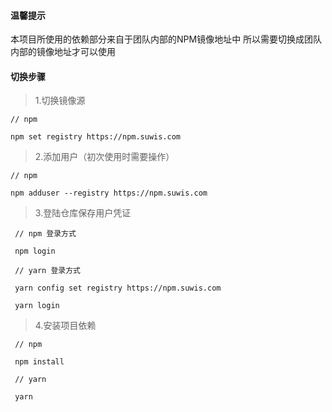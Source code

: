#### 温馨提示

本项目所使用的依赖部分来自于团队内部的NPM镜像地址中
所以需要切换成团队内部的镜像地址才可以使用

#### 切换步骤

> 1.切换镜像源

    // npm

    npm set registry https://npm.suwis.com


> 2.添加用户（初次使用时需要操作）

    // npm

    npm adduser --registry https://npm.suwis.com

> 3.登陆仓库保存用户凭证

     // npm 登录方式

     npm login

     // yarn 登录方式

     yarn config set registry https://npm.suwis.com

     yarn login

> 4.安装项目依赖

     // npm

     npm install

     // yarn

     yarn
